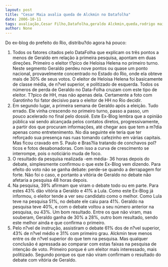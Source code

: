 ```yaml
---
layout: post
title: "Cesar Maia avalia queda de Alckmin no Datafolha"
date: 2006-10-11
tags: avaliação,Cesar Filho,Datafolha,geraldo Alckmin,queda,rodrigo maia
author: None
---
```

Do ex-blog do prefeito do Rio, distribu?do agora há pouco:
1. Todos os fatores citados pelo DataFolha que explicam os três pontos a menos de Geraldo em relação à primeira pesquisa, apontam em duas direções. Primeiro o eleitor t?pico de Heloisa Helena no primeiro turno. Neste segmento Geraldo perdeu nove pontos ou quase um ponto nacional, provavelmente concentrado no Estado do Rio, onde ela obteve mais de 30% de seus votos. O eleitor de Heloisa Helena foi basicamente de classe média, de n?vel superior, e politizado de esquerda. Todos os números de perda de Geraldo no Data-Folha cruzam com este tipo de eleitor. T?pico de HH, mas não apenas dela. Certamente a foto com Garotinho foi fator decisivo para o eleitor de HH no Rio decidir. 
2. Em segundo lugar, a primeira semana de Geraldo após a eleição. Tudo errado. Ele vinha crescendo no primeiro turno, passo a passo, um pouco acelerado no final pelo dossiê. Este Ex-Blog lembra que a opinião pública vai sendo alcançada pelos contatos diretos, progressivamente, a partir dos que procuram informações, até chegar aos que tem a m?dia apenas como entretenimento. No dia seguinte ele teria que ter reforçado sua presença nas ruas tomando cafezinho em várias capitais. Mas ficou cravado em S. Paulo e Bras?lia tratando de conchavos pol?ticos e fotos desabonadoras. Com isso a curva de crescimento se interrompe, pois o noticiário muda de foco. 
3. O resultado da pesquisa realizada -em média- 36 horas depois do debate, simplesmente confirmou o que este Ex-Blog vem dizendo. Para efeito do voto não se ganha debate: perde-se quando a derrapagem for forte. Não foi o caso, e portanto a vitória de Geraldo no debate não afetaria a pesquisa 48 horas depois. 
4. Na pesquisa, 39% afirmam que viram o debate todo ou em parte. Para estes 43% dão vitória a Geraldo e 41% a Lula. Como este Ex-Blog já informou, o eleitor tende a ver seu candidato como o melhor. Como Lula teve na pesquisa 51%, no debate ele caiu para 41%. Geraldo na pesquisa teve 40%, e com o debate voltou a seu número anterior na pesquisa, ou 43%. Um bom resultado. Entre os que não viram, mas souberam, Geraldo ganha de 30% a 28%, outro bom resultado, sendo este melhor ainda e que confirma o primeiro.
5. Pelo n?vel de instrução, assistiram o debate 61% dos de n?vel superior, 43% de n?vel médio e 31% com primeiro grau. Alckmin teve menos entre os de n?vel superior do que tem na pesquisa. Mas qualquer conclusão é apressada ao comparar com estas faixas na pesquisa de intenção de voto. Primeiro porque é um eleitor mais interessado, mais politizado. Segundo porque os que não viram confirmam o resultado do debate com vitória de Geraldo. 